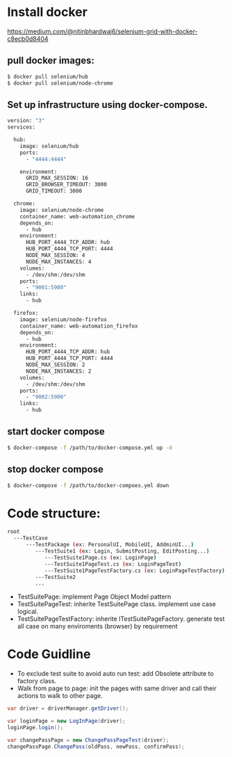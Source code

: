 # Install docker
 https://medium.com/@nitinbhardwaj6/selenium-grid-with-docker-c8ecb0d8404

## pull docker images:

```sh
$ docker pull selenium/hub
$ docker pull selenium/node-chrome
```

## Set up infrastructure using docker-compose.

```sh
version: "3"
services:

  hub:
    image: selenium/hub
    ports:
      - "4444:4444"

    environment:
      GRID_MAX_SESSION: 16
      GRID_BROWSER_TIMEOUT: 3000
      GRID_TIMEOUT: 3000

  chrome:
    image: selenium/node-chrome
    container_name: web-automation_chrome
    depends_on:
      - hub
    environment:
      HUB_PORT_4444_TCP_ADDR: hub
      HUB_PORT_4444_TCP_PORT: 4444
      NODE_MAX_SESSION: 4
      NODE_MAX_INSTANCES: 4
    volumes:
      - /dev/shm:/dev/shm
    ports:
      - "9001:5900"
    links:
      - hub

  firefox:
    image: selenium/node-firefox
    container_name: web-automation_firefox
    depends_on:
      - hub
    environment:
      HUB_PORT_4444_TCP_ADDR: hub
      HUB_PORT_4444_TCP_PORT: 4444
      NODE_MAX_SESSION: 2
      NODE_MAX_INSTANCES: 2
    volumes:
      - /dev/shm:/dev/shm
    ports:
      - "9002:5900"
    links:
      - hub
```

## start docker compose
```sh
$ docker-compose -f /path/to/docker-compose.yml up -d
 ```
 
 ## stop docker compose
 ```sh
 $ docker-compose -f /path/to/docker-compoes.yml down
 ```
 
# Code structure:
```sh
root
  ---TestCase
      ---TestPackage (ex: PersonalUI, MobileUI, AddminUI...)
         ---TestSuite1 (ex: Login, SubmitPosting, EditPosting...)
            ---TestSuite1Page.cs (ex: LoginPage)
            ---TestSuite1PageTest.cs (ex: LoginPageTest)
            ---TestSuite1PageTestFactory.cs (ex: LoginPageTestFactory)
         ---TestSuite2
         ...
```

- TestSuitePage: implement Page Object Model pattern
- TestSuitePageTest: inherite TestSuitePage class. implement use case logical.
- TestSuitePageTestFactory: inherite ITestSuitePageFactory. generate test all case on many enviroments (browser) by requirement

# Code Guidline

- To exclude test suite to avoid auto run test: add Obsolete attribute to factory class.
- Walk from page to page: init the pages with same driver and call their actions to walk to other page.
```c#
var driver = driverManager.getDriver();

var loginPage = new LogInPage(driver);
loginPage.login();

var changePassPage = new ChangePassPageTest(driver);
changePassPage.ChangePass(oldPass, newPass, confirmPass);

```
 
